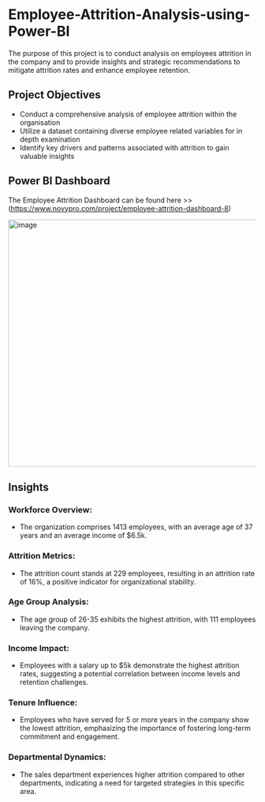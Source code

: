 # Employee-Attrition-Analysis-using-Power-BI
The purpose of this project is to conduct analysis on employees attrition in the company and to provide insights and strategic recommendations to mitigate attrition rates and enhance employee retention. 

## Project Objectives
- Conduct a comprehensive analysis of employee attrition within the organisation
- Utilize a dataset containing diverse employee related variables for in depth examination
- Identify key drivers and patterns associated with attrition to gain valuable insights

## Power BI Dashboard
The Employee Attrition Dashboard can be found here >>
(https://www.novypro.com/project/employee-attrition-dashboard-8)

<img width="1000" alt="image" src="https://github.com/Vishal9190/Employee-Attrition-Analysis-using-Power-BI/assets/146066153/a4b2095c-5b9a-4dbf-b22a-a7109d0a3e06" height="500" align="middle">

## Insights
### Workforce Overview:
- The organization comprises 1413 employees, with an average age of 37 years and an average income of $6.5k.
### Attrition Metrics:
- The attrition count stands at 229 employees, resulting in an attrition rate of 16%, a positive indicator for organizational stability.
### Age Group Analysis:
- The age group of 26-35 exhibits the highest attrition, with 111 employees leaving the company.
### Income Impact:
- Employees with a salary up to $5k demonstrate the highest attrition rates, suggesting a potential correlation between income levels and retention challenges.
### Tenure Influence:
- Employees who have served for 5 or more years in the company show the lowest attrition, emphasizing the importance of fostering long-term commitment and engagement.
### Departmental Dynamics:
- The sales department experiences higher attrition compared to other departments, indicating a need for targeted strategies in this specific area.
